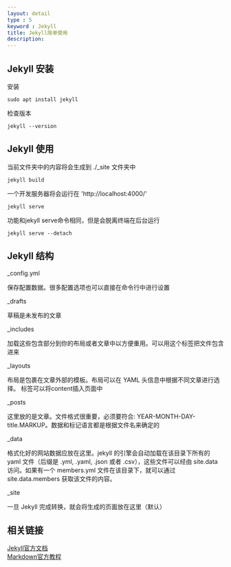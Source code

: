 ```yaml
---
layout: detail
type : 5
keyword : Jekyll
title: Jekyll简单使用
description: 
---
```


## Jekyll 安装

安装 

`sudo apt install jekyll`

检查版本

`jekyll --version`

## Jekyll 使用

当前文件夹中的内容将会生成到 ./_site 文件夹中

`jekyll build`

一个开发服务器将会运行在 'http://localhost:4000/'

`jekyll serve`

功能和jekyll serve命令相同，但是会脱离终端在后台运行

`jekyll serve --detach`


## Jekyll 结构

_config.yml

保存配置数据。很多配置选项也可以直接在命令行中进行设置

_drafts

草稿是未发布的文章

_includes

加载这些包含部分到你的布局或者文章中以方便重用。可以用这个标签把文件包含进来

_layouts

布局是包裹在文章外部的模板。布局可以在 YAML 头信息中根据不同文章进行选择。 标签可以将content插入页面中

_posts

这里放的是文章。文件格式很重要，必须要符合: YEAR-MONTH-DAY-title.MARKUP。数据和标记语言都是根据文件名来确定的

_data

格式化好的网站数据应放在这里。jekyll 的引擎会自动加载在该目录下所有的 yaml 文件（后缀是 .yml, .yaml, .json 或者 .csv），这些文件可以经由 site.data 访问。如果有一个 members.yml 文件在该目录下，就可以通过 site.data.members 获取该文件的内容。

_site

一旦 Jekyll 完成转换，就会将生成的页面放在这里（默认）

## 相关链接

[Jekyll官方文档](http://jekyllcn.com/docs/home/)  
[Markdown官方教程](https://markdown.com.cn/basic-syntax/code.html)




